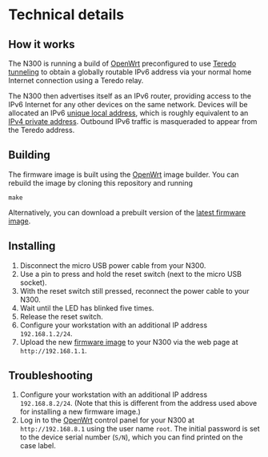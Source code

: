 Technical details
=================

How it works
------------

The N300 is running a build of [OpenWrt][openwrt] preconfigured to use
[Teredo tunneling][teredo] to obtain a globally routable IPv6 address
via your normal home Internet connection using a Teredo relay.

The N300 then advertises itself as an IPv6 router, providing access to
the IPv6 Internet for any other devices on the same network.  Devices
will be allocated an IPv6 [unique local address][ula], which is
roughly equivalent to an [IPv4 private address][rfc1918].  Outbound
IPv6 traffic is masqueraded to appear from the Teredo address.

Building
--------

The firmware image is built using the [OpenWrt][openwrt] image
builder.  You can rebuild the image by cloning this repository and
running

```shell
make
```

Alternatively, you can download a prebuilt version of the [latest
firmware image][sysimage].

Installing
----------

1. Disconnect the micro USB power cable from your N300.
2. Use a pin to press and hold the reset switch (next to the micro USB
   socket).
3. With the reset switch still pressed, reconnect the power cable to
   your N300.
4. Wait until the LED has blinked five times.
5. Release the reset switch.
6. Configure your workstation with an additional IP address
   `192.168.1.2/24`.
7. Upload the new [firmware image][sysimage] to your N300 via the web
   page at `http://192.168.1.1`.

Troubleshooting
---------------

1. Configure your workstation with an additional IP address
   `192.168.8.2/24`.  (Note that this is different from the address
   used above for installing a new firmware image.)
2. Log in to the [OpenWrt](openwrt) control panel for your N300 at
   `http://192.168.8.1` using the user name `root`.  The initial
   password is set to the device serial number (`S/N`), which you can
   find printed on the case label.


[sysimage]: https://github.com/unipartdigital/6doll/releases/download/v1.1/openwrt-ramips-mt76x8-glinet_vixmini-squashfs-sysupgrade.bin
[openwrt]: https://openwrt.org/
[teredo]: https://en.wikipedia.org/wiki/Teredo_tunneling
[ula]: https://en.wikipedia.org/wiki/Unique_local_address
[rfc1918]: https://tools.ietf.org/html/rfc1918
